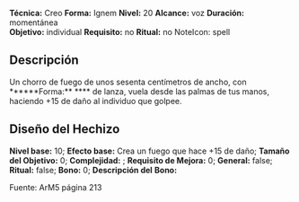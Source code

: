 
**Técnica:** Creo
**Forma:** Ignem
**Nivel:** 20
**Alcance:** voz 
**Duración:** momentánea  
**Objetivo:** individual
**Requisito:** no
**Ritual:** no
NoteIcon: spell




## Descripción 
<p>Un chorro de fuego de unos sesenta centímetros de ancho, con ******Forma:** **** de lanza, vuela desde las palmas de tus manos, haciendo +15 de daño al individuo que golpee.</p>

## Diseño del Hechizo 

**Nivel base:** 10; **Efecto base:** Crea un fuego que hace +15 de daño;  **Tamaño del **Objetivo:**** 0; **Complejidad:** ; **Requisito de Mejora:** 0; **General:** false; **Ritual:** false; **Bono:** 0; **Descripción del** **Bono:** 

Fuente: ArM5 página 213